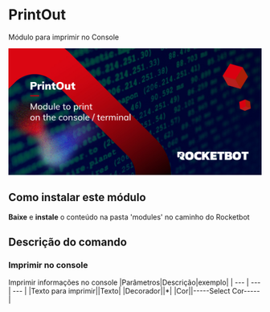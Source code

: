 # PrintOut
  
Módulo para imprimir no Console  
  
![banner](imgs/Banner_PrintOut.jpg)
## Como instalar este módulo
  
__Baixe__ e __instale__ o conteúdo na pasta 'modules' no caminho do Rocketbot  



## Descrição do comando

### Imprimir no console
  
Imprimir informações no console
|Parâmetros|Descrição|exemplo|
| --- | --- | --- |
|Texto para imprimir||Texto|
|Decorador||*|
|Cor||-----Select Cor-----|
